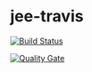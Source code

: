 # jee-travis
[![Build Status](https://travis-ci.com/MaxenceDeCreus/jee-travis.svg?token=X3E5sfsamsBaGnCdzD7q&branch=master)](https://travis-ci.com/MaxenceDeCreus/jee-travis)

[![Quality Gate](https://sonarcloud.io/api/project_badges/measure?project=MaxenceDeCreus_jee-travis&metric=alert_status)](https://sonarcloud.io/dashboard/index/MaxenceDeCreus_jee-travis)
